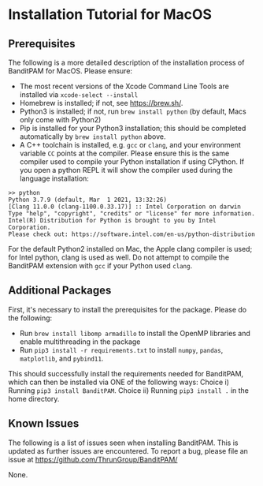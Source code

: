 # Installation Tutorial for MacOS

## Prerequisites
The following is a more detailed description of the installation process of BanditPAM for MacOS. Please ensure:
 - The most recent versions of the Xcode Command Line Tools are installed via `xcode-select --install`
 - Homebrew is installed; if not, see https://brew.sh/.
 - Python3 is installed; if not, run `brew install python` (by default, Macs only come with Python2)
 - Pip is installed for your Python3 installation; this should be completed automatically by `brew install python` above.
 - A C++ toolchain is installed, e.g. `gcc` or `clang`, and your environment variable `CC` points at the compiler. Please ensure this is the same compiler used to compile your Python installation if using CPython. If you open a python REPL it will show the compiler used during the language installation:

 ```
 >> python
Python 3.7.9 (default, Mar  1 2021, 13:32:26)
[Clang 11.0.0 (clang-1100.0.33.17)] :: Intel Corporation on darwin
Type "help", "copyright", "credits" or "license" for more information.
Intel(R) Distribution for Python is brought to you by Intel Corporation.
Please check out: https://software.intel.com/en-us/python-distribution
```

For the default Python2 installed on Mac, the Apple clang compiler is used; for Intel python, clang is used as well. Do not attempt to compile the BanditPAM extension with `gcc` if your Python used `clang`.

## Additional Packages
First, it's necessary to install the prerequisites for the package. Please do the following:
 - Run `brew install libomp armadillo` to install the OpenMP libraries and enable multithreading in the package
 - Run `pip3 install -r requirements.txt` to install `numpy`, `pandas`, `matplotlib`, and `pybind11`.

This should successfully install the requirements needed for BanditPAM, which can then be installed via ONE of the following ways:
 Choice i) Running `pip3 install BanditPAM`.
 Choice ii) Running `pip3 install .` in the home directory.

## Known Issues 
The following is a list of issues seen when installing BanditPAM. This is updated as further issues are encountered. To report a bug, please file an issue at https://github.com/ThrunGroup/BanditPAM/

None.
